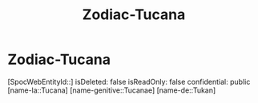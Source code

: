 ﻿---
title: "Zodiac-Tucana"
type: Zodiac
tags:
- astro/Zodiac

---

# Zodiac-Tucana

[SpocWebEntityId::]
isDeleted: false
isReadOnly: false
confidential: public
[name-la::Tucana]
[name-genitive::Tucanae]
[name-de::Tukan]
